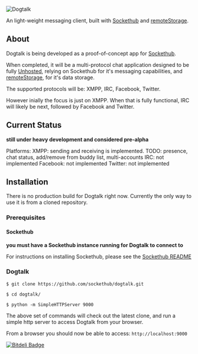 ![Dogtalk](http://sockethub.org/img/dogtalk-logo.svg)

An light-weight messaging client, built with [Sockethub](http://sockethub.org) and [remoteStorage](http://remotestorage.io).


## About

Dogtalk is being developed as a proof-of-concept app for [Sockethub](http://sockethub.org).

When completed, it will be a multi-protocol chat application designed to be fully [Unhosted](http://unhosted.org), relying on Sockethub for it's messaging capabilities, and [remoteStorage](http://remotestorage.io), for it's data storage.

The supported protocols will be: XMPP, IRC, Facebook, Twitter.

However inially the focus is just on XMPP. When that is fully functional, IRC will likely be next, followed by Facebook and Twitter.

## Current Status

**still under heavy development and considered pre-alpha**

Platforms:
XMPP: sending and receiving is implemented. TODO: presence, chat status, add/remove from buddy list, multi-accounts
IRC: not implemented
Facebook: not implemented
Twitter: not implemented

## Installation

There is no production build for Dogtalk right now. Currently the only way to use it is from a cloned repository.

### Prerequisites

#### Sockethub

**you must have a Sockethub instance running for Dogtalk to connect to**

For instructions on installing Sockethub, please see the [Sockethub README](http://github.com/sockethub/sockethub/)


### Dogtalk

    $ git clone https://github.com/sockethub/dogtalk.git

    $ cd dogtalk/

    $ python -m SimpleHTTPServer 9000

The above set of commands will check out the latest clone, and run a simple http server to access Dogtalk from your browser.

From a browser you should now be able to access: ```http://localhost:9000```


[![Bitdeli Badge](https://d2weczhvl823v0.cloudfront.net/silverbucket/dogtalk/trend.png)](https://bitdeli.com/free "Bitdeli Badge")

